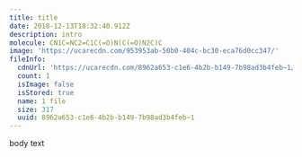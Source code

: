 ```yaml
---
title: title
date: 2018-12-13T18:32:40.912Z
description: intro
molecule: CN1C=NC2=C1C(=O)N(C(=O)N2C)C
image: 'https://ucarecdn.com/953953ab-50b0-404c-bc30-eca76d0cc347/'
fileInfo:
  cdnUrl: 'https://ucarecdn.com/8962a653-c1e6-4b2b-b149-7b98ad3b4feb~1/'
  count: 1
  isImage: false
  isStored: true
  name: 1 file
  size: 317
  uuid: 8962a653-c1e6-4b2b-b149-7b98ad3b4feb~1
---
```

body text

